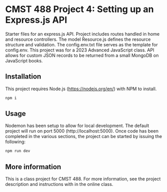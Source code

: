# CMST 488 Project 4: Setting up an Express.js API

Starter files for an express.js API. Project includes routes handled in home and resource controllers. The model Resource.js defines the resource structure and validation. The config.env.txt file serves as the template for config.env. This project was for a 2023 Advanced JavaScript class. API allows for custom JSON records to be returned from a small MongoDB on JavaScript books.  

## Installation

This project requires Node.js (https://nodejs.org/en/) with NPM to install.

```bash
npm i
```

## Usage

Nodemon has been setup to allow for local development. The default project will run on port 5000 (http://localhost:5000). Once code has been completed in the various sections, the project can be started by issuing the following:

```bash
npm run dev
```

## More information

This is a class project for CMST 488. For more information, see the project description and instructions with in the online class.
